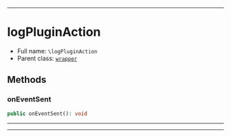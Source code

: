 ***

# logPluginAction





* Full name: `\logPluginAction`
* Parent class: [`wrapper`](./yxorP/inc/wrapper.md)




## Methods


### onEventSent



```php
public onEventSent(): void
```











***


***

